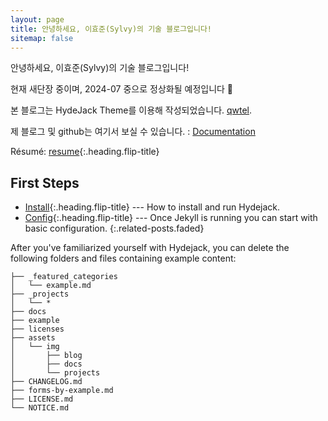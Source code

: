 ```yaml
---
layout: page
title: 안녕하세요, 이효준(Sylvy)의 기술 블로그입니다!
sitemap: false
---
```


안녕하세요, 이효준(Sylvy)의 기술 블로그입니다!

현재 새단장 중이며, 2024-07 중으로 정상화될 예정입니다 🎉

본 블로그는 HydeJack Theme를 이용해 작성되었습니다. [qwtel](https://qwtel.com/).

제 블로그 및 github는 여기서 보실 수 있습니다. : [Documentation]

Résumé: [resume]{:.heading.flip-title}

## First Steps

- [Install]{:.heading.flip-title} --- How to install and run Hydejack.
- [Config]{:.heading.flip-title} --- Once Jekyll is running you can start with basic configuration.
  {:.related-posts.faded}

After you've familiarized yourself with Hydejack, you can delete the following folders and files
containing example content:

```
├── _featured_categories
│   └── example.md
├── _projects
│   └── *
├── docs
├── example
├── licenses
├── assets
│   └── img
│       ├── blog
│       ├── docs
│       └── projects
├── CHANGELOG.md
├── forms-by-example.md
├── LICENSE.md
└── NOTICE.md
```

<!-- [documentation]: docs/README.md -->

[documentation]: https://github.com/Sylvy0815/Sylvy0815.github.io
[install]: docs/install.md
[upgrade]: docs/upgrade.md
[config]: docs/config.md
[resume]: https://Sylvy0815.github.io/resume
